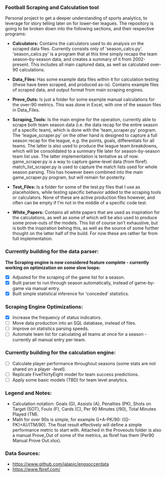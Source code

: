 ### Football Scraping and Calculation tool

Personal project to get a deeper understanding of sports analytics, to leverage for story telling later on for lower-tier leagues. The repository is going to be broken down into the following sections, and their respective programs:

- **Calculators:** Contains the calculators used to do analysis on the scraped data files. Currently consists only of 'season_calcs.py'. 'season_calcs.py' is a program that at this time simply recaps the team season-by-season data, and creates a summary of it from 2002-present. This includes all main captured data, as well as calculated over-90 calculations.

- **Data_Files:** Has some example data files within it for calculation testing (these have been scraped, and produced as-is). Contains example files of scraped data, and output format from main scraping engines.

- **Prove_Outs:** Is just a folder for some example manual calculations for the over-90 metrics. This was done in Excel, with one of the season files in Data_Files.

- **Scraping_Tools:** Is the main engine for the operation, currently able to scrape both team season data (i.e. the data recap for the entire season of a specific team), which is done with the 'team_scraper.py' program. The 'league_scraper.py' on the other hand is designed to capture a full season recap for the league, e.g. the points, goals, differentials for all teams. The latter is also used to produce the league team breakdowns, which will be consolidated to a summary file later for season-by-season team list use. The latter implementation is tentative as of now. game_scraper.py is a way to capture game-level data (from fbref). match_list_scraper.py is used to capture the match lists used for whole season parsing. This has however been combined into the main game_scraper.py program, but will remain for posterity.

- **Test_Files:** Is a folder for some of the test.py files that I use as placeholders, while testing specific behavior added to the scraping tools or calculators. None of these are active production files however, and often can be empty if I'm not in the middle of a specific code test.

- **White_Papers:** Contains all white papers that are used as inspiration for the calculations, as well as some of which will be also used to produce some prove-outs of the models. This list of course isn't exhaustive, but is both the inspiration behing this, as well as the source of some further thought on the latter half of the build. For now these are rather far from full implementation.

### Currently building for the data parser:

**The Scraping engine is now considered feature complete - currently working on optimization on some slow loops:**

- [x] Adjusted for the scraping of the game list for a season.
- [x] Built parser to run through season automatically, instead of game-by-game via manual entry.
- [x] Built simple statistical inference for 'conceded' statistics.

### Scraping Engine Optimizations:

- [x] Increase the frequency of status indicators.
- [ ] Move data production into an SQL database, instead of files.
- [ ] Improve on statistics parsing speeds.
- [ ] Automate team list for calculating all teams at once for a season - currently all manual entry per-team.

### Currently building for the calculation engine:

- [ ] Calculate player performance throughout seasons (some stats are not shared on a player -level).
- [ ] Replicate FiveThirtyEight model for team success predictions.
- [ ] Apply some basic models (TBD) for team level analytics.

### Legend and Notes:

- Calculation notation: Goals (G), Assists (A), Penalties (PK), Shots on Target (SOT), Fouls (F), Cards (C), Per 90 Minutes (/90), Total Minutes Played (TM).
- Math for over 90s is simple, for example G+A-PK/90: ((G-PK)+A)/(TM/90). The float result effectively will define a simple performance metric to start with. Attached in the Proveouts folder is also a manual Prove_Out of some of the metrics, as fbref has them (Per90 Manual Prove Out.xlsx).

### Data Sources:
- https://www.github.com/jalapic/engsoccerdata
- https://www.fbref.com/
